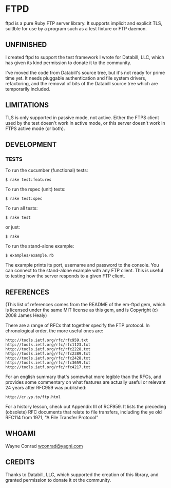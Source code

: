 # FTPD

ftpd is a pure Ruby FTP server library.  It supports implicit and
explicit TLS, suitlble for use by a program such as a test fixture or
FTP daemon.

## UNFINISHED

I created ftpd to support the test framework I wrote for Databill,
LLC, which has given its kind permission to donate it to the
community.

I've moved the code from Databill's source tree, but it's not ready
for prime time yet.  It needs pluggable authentication and file system
drivers, refactoring, and the removal of bits of the Databill source
tree which are temporarily included.

## LIMITATIONS

TLS is only supported in passive mode, not active.  Either the FTPS
client used by the test doesn't work in active mode, or this server
doesn't work in FTPS active mode (or both).

## DEVELOPMENT

### TESTS

To run the cucumber (functional) tests:

    $ rake test:features

To run the rspec (unit) tests:

    $ rake test:spec

To run all tests:

    $ rake test

or just:

    $ rake

To run the stand-alone example:

    $ examples/example.rb

The example prints its port, username and password to the console.
You can connect to the stand-alone example with any FTP client.  This
is useful to testing how the server responds to a given FTP client.

## REFERENCES

(This list of references comes from the README of the em-ftpd gem,
which is licensed under the same MIT license as this gem, and is
Copyright (c) 2008 James Healy)

There are a range of RFCs that together specify the FTP protocol. In
chronological order, the more useful ones are:

    http://tools.ietf.org/rfc/rfc959.txt
    http://tools.ietf.org/rfc/rfc1123.txt
    http://tools.ietf.org/rfc/rfc2228.txt
    http://tools.ietf.org/rfc/rfc2389.txt
    http://tools.ietf.org/rfc/rfc2428.txt
    http://tools.ietf.org/rfc/rfc3659.txt
    http://tools.ietf.org/rfc/rfc4217.txt

For an english summary that's somewhat more legible than the RFCs, and
provides some commentary on what features are actually useful or
relevant 24 years after RFC959 was published:

    http://cr.yp.to/ftp.html

For a history lesson, check out Appendix III of RCF959. It lists the
preceding (obsolete) RFC documents that relate to file transfers,
including the ye old RFC114 from 1971, "A File Transfer Protocol"

## WHOAMI

Wayne Conrad <wconrad@yagni.com>

## CREDITS

Thanks to Databill, LLC, which supported the creation of this library,
and granted permission to donate it ot the community.
